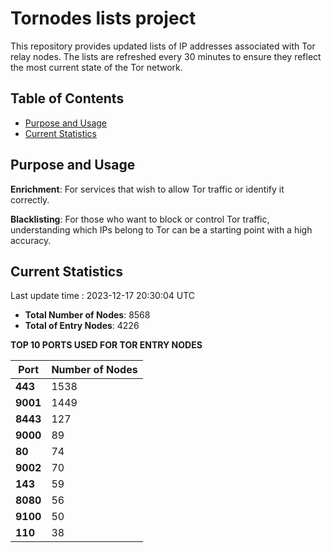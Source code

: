 # Tornodes lists project

This repository provides updated lists of IP addresses associated with Tor relay nodes. The lists are refreshed every 30 minutes to ensure they reflect the most current state of the Tor network.

## Table of Contents

- [Purpose and Usage](#purpose-and-usage)
- [Current Statistics](#current-statistics)


## Purpose and Usage

**Enrichment**: For services that wish to allow Tor traffic or identify it correctly.

**Blacklisting**: For those who want to block or control Tor traffic, understanding which IPs belong to Tor can be a starting point with a high accuracy.

## Current Statistics

Last update time : 2023-12-17 20:30:04 UTC

- **Total Number of Nodes**: 8568
- **Total of Entry Nodes**: 4226

**TOP 10 PORTS USED FOR TOR ENTRY NODES**

| **Port** | **Number of Nodes** |
|------|-----------------|
| **443**   | 1538  |
| **9001**   | 1449  |
| **8443**   | 127  |
| **9000**   | 89  |
| **80**   | 74  |
| **9002**   | 70  |
| **143**   | 59  |
| **8080**   | 56  |
| **9100**   | 50  |
| **110**   | 38  |

